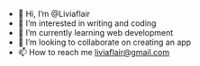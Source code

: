 - 👋 Hi, I’m @Liviaflair
- 👀 I’m interested in writing and coding 
- 🌱 I’m currently learning web development
- 💞️ I’m looking to collaborate on creating an app
- 📫 How to reach me liviaflair@gmail.com

<!---
Liviaflair/Liviaflair is a ✨ special ✨ repository because its `README.md` (this file) appears on your GitHub profile.
You can click the Preview link to take a look at your changes.
--->
